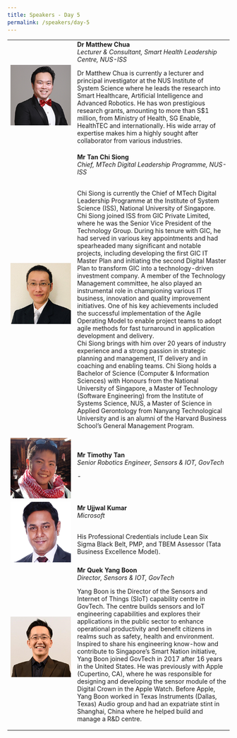 ```yaml
---
title: Speakers - Day 5
permalink: /speakers/day-5
---
```


<table>
  <tr>
    <td width="30%"><img src="/images/matt.png" alt="matt"></td>
    <td width="70%"> <strong>Dr Matthew Chua </strong><br>
    <em>Lecturer & Consultant, Smart Health Leadership Centre, NUS-ISS </em>
    <br>
    <p>Dr Matthew Chua is currently a lecturer and principal investigator at the NUS Institute of System Science where he leads the research into Smart Healthcare, Artificial Intelligence and Advanced Robotics. He has won prestigious research grants, amounting to more than S$1 million, from Ministry of Health, SG Enable, HealthTEC and internationally. His wide array of expertise makes him a highly sought after collaborator from various industries. </p> </td>
  </tr>
  <tr>
    <td width="30%"><img src="/images/chisiong.png" alt="chisiong"></td>
    <td width="70%"><strong> Mr Tan Chi Siong </strong><br> 
        <em>Chief, MTech Digital Leadership Programme, NUS-ISS</em>
        <br><br>
        <p>Chi Siong is currently the Chief of MTech Digital Leadership Programme at the Institute of System Science (ISS), National University of Singapore.  Chi Siong joined ISS from GIC Private Limited, where he was the Senior Vice President of the Technology Group.  During his tenure with GIC, he had served in various key appointments and had spearheaded many significant and notable projects, including developing the first GIC IT Master Plan and initiating the second Digital Master Plan to transform GIC into a technology-driven investment company.  A member of the Technology Management committee, he also played an instrumental role in championing various IT business, innovation and quality improvement initiatives.  One of his key achievements included the successful implementation of the Agile Operating Model to enable project teams to adopt agile methods for fast turnaround in application development and delivery. <br>
Chi Siong brings with him over 20 years of industry experience and a strong passion in strategic planning and management, IT delivery and in coaching and enabling teams. Chi Siong holds a Bachelor of Science (Computer & Information Sciences) with Honours from the National University of Singapore, a Master of Technology (Software Engineering) from the Institute of Systems Science, NUS, a Master of Science in Applied Gerontology from Nanyang Technological University and is an alumni of the Harvard Business School’s General Management Program.</p></td>
  </tr>
  <tr>
    <td width="30%"><img src="/images/timothy.png" alt="timothy"></td>
    <td width="70%"> <strong>Mr Timothy Tan </strong><br>
    <em>Senior Robotics Engineer, Sensors & IOT, GovTech </em>
    <br>
    <p>- </p> </td>
  </tr>
  <tr>
    <td width="30%"><img src="/images/ujjwal.png" alt="ujjwal"></td>
    <td width="70%"><strong> Mr Ujjwal Kumar</strong><br> 
        <em>Microsoft</em>
        <br><br>
        <p>His Professional Credentials include Lean Six Sigma Black Belt, PMP,  and TBEM Assessor (Tata Business Excellence Model).</p></td>
  </tr>
  <tr>
    <td width="30%"><img src="/images/yangboon.png" alt="yangboon"></td>
    <td width="70%"> <strong>Mr Quek Yang Boon</strong><br>
    <em>Director, Sensors & IOT, GovTech </em>
    <br>
    <p>Yang Boon is the Director of the Sensors and Internet of Things (SIoT) capability centre in GovTech. The centre builds sensors and IoT engineering capabilities and explores their applications in the public sector to enhance operational productivity and benefit citizens in realms such as safety, health and environment. Inspired to share his engineering know-how and contribute to Singapore’s Smart Nation initiative, Yang Boon joined GovTech in 2017 after 16 years in the United States. He was previously with Apple (Cupertino, CA), where he was responsible for designing and developing the sensor module of the Digital Crown in the Apple Watch. Before Apple, Yang Boon worked in Texas Instruments (Dallas, Texas) Audio group and had an expatriate stint in Shanghai, China where he helped build and manage a R&D centre. </p> </td>
  </tr>
</table>
